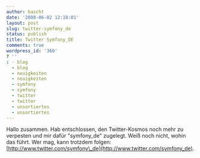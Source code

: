 ```yaml
---
author: bascht
date: '2008-06-02 12:18:01'
layout: post
slug: twitter-symfony_de
status: publish
title: Twitter Symfony_DE
comments: true
wordpress_id: '360'
? ''
: - blog
  - blog
  - neuigkeiten
  - neuigkeiten
  - symfony
  - symfony
  - twitter
  - twitter
  - unsortiertes
  - unsortiertes
---
```


Hallo zusammen. Hab entschlossen, den Twitter-Kosmos noch mehr zu
verpesten und mir dafür "symfony\_de" zugelegt. Weiß noch nicht,
wohin das führt. Wer mag, kann trotzdem folgen:
[http://www.twitter.com/symfony\_de](http://www.twitter.com/symfony_de).


